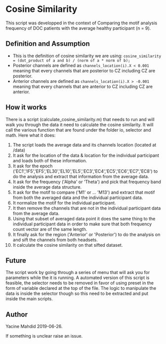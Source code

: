 # Cosine Similarity

This script was developped in the context of Comparing the motif analysis frequency of DOC patients with the average healthy participant (n = 9).

## Definition and Assumption
- This is the definition of cosine similarity we are using:
`cosine_similarity = (dot_product of a and b) / (norm of a * norm of b);`
- Posterior channels are defined as `channels_location(i).X < 0.001` meaning that every channels that are posterior to CZ including CZ are posterior.
- Anterior channels are defined as `channels_location(i).X > -0.001` meaning that every channels that are anterior to CZ including CZ are anterior.

## How it works
There is a script (calculate_cosine_similarity.m) that needs to run and will walk you through the data it need to calculate the cosine similarity.
It will call the various function that are found under the folder io, selector and math. 
Here what it does:
1. The script loads the average data and its channels location (located at /data)
2. It ask for the location of the data & location for the individual participant and loads both of these information.
3. It ask for the epoch ('EC1','IF5','EF5','EL30','EL10','EL5','EC3','EC4','EC5','EC6','EC7','EC8') to do the analysis and extract that information from the average data.
4. It ask for the frequency ('Alpha' or 'Theta') and pick that frequency band inside the average data structure.
5. It ask for the motif to compare ('M1' or ... 'M13') and extract that motif from both the averaged data and the individual participant data.
6. It normalize the motif for the individual participant.
7. It then remove the channels that are not in the individual participant data from the average data.
8. Using that subset of averaged data point it does the same thing to the individual participant data in order to make sure that both frequency count vector are of the same length.
9. It finally ask for the region ('Anterior' or 'Posterior') to do the analysis on and sift the channels from both headsets.
10. It calculate the cosine similarity on that sifted dataset.

## Future
The script work by going through a series of menu that will ask you for parameters while the it is running.
A automated version of this script is feasible, the selector needs to be removed in favor of using preset in the form of variable declared at the top of the file.
The logic to manipulate the data is inside the selector though so this need to be extracted and put inside the main scripts.

## Author
Yacine Mahdid 2019-06-26.

If something is unclear raise an issue.
